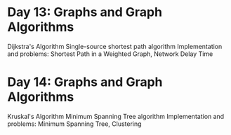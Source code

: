 # Day 13: Graphs and Graph Algorithms

Dijkstra's Algorithm
Single-source shortest path algorithm
Implementation and problems: Shortest Path in a Weighted Graph, Network Delay Time

# Day 14: Graphs and Graph Algorithms

Kruskal's Algorithm
Minimum Spanning Tree algorithm
Implementation and problems: Minimum Spanning Tree, Clustering